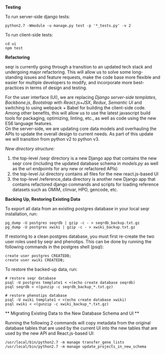 **Testing**  

To run server-side django tests:

```
python2.7 -Wmodule -u manage.py test -p '*_tests.py' -v 2
```


To run client-side tests:

```
cd ui
npm test
```



**Refactoring**

seqr is currently going through a transition to an updated tech stack and undergoing major refactoring. 
This will allow us to solve some long-standing issues and feature requests, make the code base more 
flexible and easier for multiple developers to modify, and incorporate more best-practices in terms of 
design and testing.    

For the user interface (UI), we are replacing *Django server-side templates*, *Backbone.js*, *Bootstrap* 
with *React.js+JSX*, *Redux*, *Semantic UI* and switching to using webpack + Babel for building the 
client-side code. Among other benefits, this will allow us to use the latest javascript build tools for 
packaging, optimizing, linting, etc., as well as code using the new ES6 language features.    
On the server-side, we are updating core data models and overhauling the APIs to update the 
overall design to current needs. As part of this update we will transition from python v2 to python v3.

*New directory structure:*
1. the top-level /seqr directory is a new Django app that contains the new seqr core (including 
the updated database schema in *models.py* as well as the url endpoints for any new or refactored APIs)
2. the top-level /ui directory contains all files for the new react.js-based UI
3. the top-level /reference_data directory is another new Django app that contains refactored 
django commands and scripts for loading reference datasets such as OMIM, clinvar, HPO, gencode, etc. 


**Backing Up, Restoring Existing Data**

To export all data from an existing postgres database in your local seqr installation, run:
```
pg_dump -U postgres seqrdb | gzip -c - > seqrdb_backup.txt.gz
pg_dump -U postgres xwiki | gzip -c - > xwiki_backup.txt.gz
```

If restoring to a clean postgres database, you must first re-create the two user roles used by seqr 
and phenotips. This can be done by running the following commands in the postgres shell (psql):

```
create user postgres CREATEDB;
create user xwiki CREATEDB;
```
To restore the backed-up data, run:

```
# restore seqr database
psql -U postgres template1 < <(echo create database seqrdb)
psql seqrdb < <(gunzip -c seqrdb_backup_*.txt.gz)

# restore phenotips database
psql -U xwiki template1 < <(echo create database xwiki)
psql xwiki < <(gunzip -c xwiki_backup_*.txt.gz)

```


** Migrating Existing Data to the New Database Schema and UI **

Running the following 2 commands will copy metadata from the original database tables that are used by the current UI into the new tables that are used by the new API and React.js-based UI:

```
/usr/local/bin/python2.7 -m manage transfer_gene_lists
/usr/local/bin/python2.7 -m manage update_projects_in_new_schema
```

